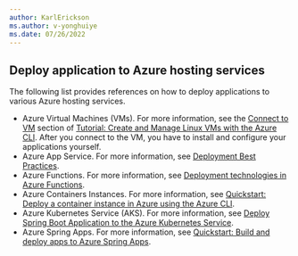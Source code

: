 ```yaml
---
author: KarlErickson
ms.author: v-yonghuiye
ms.date: 07/26/2022
---
```


## Deploy application to Azure hosting services

The following list provides references on how to deploy applications to various Azure hosting services.

- Azure Virtual Machines (VMs). For more information, see the [Connect to VM](/azure/virtual-machines/linux/tutorial-manage-vm#connect-to-vm) section of [Tutorial: Create and Manage Linux VMs with the Azure CLI](/azure/virtual-machines/linux/tutorial-manage-vm). After you connect to the VM, you have to install and configure your applications yourself.
- Azure App Service. For more information, see [Deployment Best Practices](/azure/app-service/deploy-best-practices).
- Azure Functions. For more information, see [Deployment technologies in Azure Functions](/azure/azure-functions/functions-deployment-technologies).
- Azure Containers Instances. For more information, see [Quickstart: Deploy a container instance in Azure using the Azure CLI](/azure/container-instances/container-instances-quickstart).
- Azure Kubernetes Service (AKS). For more information, see [Deploy Spring Boot Application to the Azure Kubernetes Service](/azure/developer/java/spring-framework/deploy-spring-boot-java-app-on-kubernetes).
- Azure Spring Apps. For more information, see [Quickstart: Build and deploy apps to Azure Spring Apps](/azure/spring-cloud/quickstart-deploy-apps?tabs=Azure-CLI&pivots=programming-language-java).
